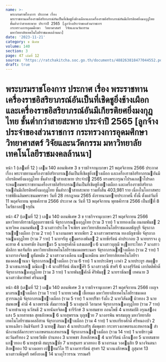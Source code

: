 ```yaml
---
name: >-
  พระบรมราชโองการ ประกาศ เรื่อง
  พระราชทานเครื่องราชอิสริยาภรณ์อันเป็นที่เชิดชูยิ่งช้างเผือกและเครื่องราชอิสริยาภรณ์อันมีเกียรติยศยิ่งมงกุฎไทย
  ชั้นต่ำกว่าสายสะพาย ประจำปี 2565 [ลูกจ้างประจำของส่วนราชการ
  กระทรวงการอุดมศึกษา  วิทยาศาสตร์  วิจัยและนวัตกรรม
  มหาวิทยาลัยเทคโนโลยีราชมงคลล้านนา]
date: '2023-11-21'
category: ข พิเศษ
volume: 140
section: 3
page: 47 เล่มที่ 12
source: 'https://ratchakitcha.soc.go.th/documents/488263818477044552.pdf'
draft: true
---
```


# พระบรมราชโองการ ประกาศ เรื่อง พระราชทานเครื่องราชอิสริยาภรณ์อันเป็นที่เชิดชูยิ่งช้างเผือกและเครื่องราชอิสริยาภรณ์อันมีเกียรติยศยิ่งมงกุฎไทย ชั้นต่ำกว่าสายสะพาย ประจำปี 2565 [ลูกจ้างประจำของส่วนราชการ กระทรวงการอุดมศึกษา  วิทยาศาสตร์  วิจัยและนวัตกรรม มหาวิทยาลัยเทคโนโลยีราชมงคลล้านนา]

หน้า 1 (เลมที่ 12 ) เลม 140 ตอนพิเศษ 3 ข ราชกิจจานุเบกษา 21 พฤศจิกายน 2566 ประกาศ เรื่อง พระราชทานเครื่องราชอิสริยาภรณอันเป็นที่เชิดชูยิ่งชางเผือก และเครื่องราชอิสริยาภรณอันมีเกียรติยศยิ่งมงกุฎไทย ชั้นต่ํากวาสายสะพาย ประจําป 2565 ทรงพระกรุณาโปรดเกลาโปรดกระหมอมพระราชทานเครื่องราชอิสริยาภรณอันเป็นที่เชิดชูยิ่งชางเผือก และเครื่องราชอิสริยาภรณอันมีเกียรติยศยิ่งมงกุฎไทย ชั้นต่ํากวาสายสะพาย รวมทั้งสิ้น 403,981 ราย เนื่องในโอกาสพระราชพิธีเฉลิมพระชนมพรรษา วันที่ 28 กรกฎาคม 2565 ดังรายนามทายประกาศนี้ ทั้งนี้ ตั้งแต่วันที่ 11 พฤศจิกายน พุทธศักราช 2566 ประกาศ ณ วันที่ 13 พฤศจิกายน พุทธศักราช 2566 เป็นปที่ 8 ในรัชกาลปจจุบัน

หน้า 47 (เลมที่ 12 ) เลม 140 ตอนพิเศษ 3 ข ราชกิจจานุเบกษา 21 พฤศจิกายน 2566 มหาวิทยาลัยราชภัฏอุบลราชธานี จัตุรถาภรณมงกุฎไทย (รวม 3 ราย) 1 นายทองเบิ้ม ถนอมพันธ 2 นายวิหค ถนอมพันธ 3 นางสาวประไพ ใจเพียร มหาวิทยาลัยเทคโนโลยีราชมงคลธัญบุรี จัตุรถาภรณชางเผือก (รวม 2 ราย) 1 นางกมลพร พากเพียร 2 นางสาวพรพรรณ ทองบัญชาชัย จัตุรถาภรณมงกุฎไทย (รวม 7 ราย) 1 นายจรัญ คุมครองพันธ 2 นายชัยรัตน์ คําประกอบ 3 นายบรรจง ภูคะฮาต 4 นายศรชัย อินทรมา 5 นายสุรศักดิ์ แสงผลสง 6 นางสาวบุญมี หงุยกระโทก 7 นางสาวมัลลิกา พลจันทึก มหาวิทยาลัยเทคโนโลยีราชมงคลพระนคร จัตุรถาภรณชางเผือก (รวม 2 ราย) 1 นางกรองจิตต มูฮัมหมัด 2 นางสาวดวงเดือน แมนเหมือน มหาวิทยาลัยเทคโนโลยีราชมงคลลานนา จัตุรถาภรณชางเผือก (รวม 6 ราย) 1 นายประดิษฐ เงาคํา 2 นายประยูร สมตุย 3 นางธนภรณ มณีแกว 4 นางสิริรัตน์ ตัณฑศิริ 5 นางสาวสุณี ขําศรี 6 นางสุรีรัตน์ เลากิตติศักดิ์ จัตุรถาภรณมงกุฎไทย (รวม 3 ราย) 1 นายพันธุศักดิ์ ศิริพันธุ 2 นายราชัณย เทศฉาย 3 นางสาวธิดาทิพย์ ศรีนนท

หน้า 48 (เลมที่ 12 ) เลม 140 ตอนพิเศษ 3 ข ราชกิจจานุเบกษา 21 พฤศจิกายน 2566 เบญจมาภรณชางเผือก (รวม 1 ราย) 1 นายทเวศน เชื้อหมอ มหาวิทยาลัยเทคโนโลยีราชมงคลสุวรรณภูมิ จัตุรถาภรณชางเผือก (รวม 5 ราย) 1 นายปรีชา รังผึ้ง 2 นายวิสันต ผิวทอง 3 นายสมพงษ คํามี 4 นางพรรณี สัมมาวรณ 5 นางสุมาลี วิลามาศ จัตุรถาภรณมงกุฎไทย (รวม 7 ราย) 1 นายชํานาญ นวัสนธี 2 นายนันทจิตค ธารีรักษ์ 3 นายสมชาย ถอนโพธิ์ 4 นายสมบัติ อรุณสองแสง 5 นายสายชล สุทธลักษณ 6 นายสุพรรณ บุญชวย 7 นางอรพิน พรสมบุญ มหาวิทยาลัยเทคโนโลยีราชมงคลอีสาน จัตุรถาภรณชางเผือก (รวม 4 ราย) 1 นายเกรียงศักดิ์ ศรีหนองบัว 2 นายเฉลียว อินธิจันทร์ 3 นายตุ สิมมา 4 นายประเสริฐ ตัดพุดซา กระทรวงเกษตรและสหกรณ สํานักงานปลัดกระทรวงเกษตรและสหกรณ จัตุรถาภรณชางเผือก (รวม 14 ราย) 1 นายชิราวุฒิ ตะวันศรีทอง 2 นายธวัชชัย ปานทอง 3 นายพชร สิงหลักษณ 4 นายวิรัตน์ เล็กนอย 5 นายสมชาย แกวทอง 6 นายสุชาติ สมบูรณชัย 7 นายสุนทร มวลทอง 8 นางกรฉม วงคมุสิก 9 นางจินตนา สิงหทอง 10 นางดลยา เปยมวิไล 11 นางดารารัตน์ สุรศร 12 นางนงลักษณ ภูสุมาศ 13 นางสาวเพ็ญศรี ยศยิ่งยงค 14 นางอุไรวรรณ วรรณศรี
